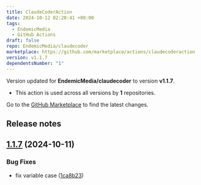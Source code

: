 ```yaml
---
title: ClaudeCoderAction
date: 2024-10-12 02:20:41 +00:00
tags:
  - EndemicMedia
  - GitHub Actions
draft: false
repo: EndemicMedia/claudecoder
marketplace: https://github.com/marketplace/actions/claudecoderaction
version: v1.1.7
dependentsNumber: "1"
---
```



Version updated for **EndemicMedia/claudecoder** to version **v1.1.7**.
- This action is used across all versions by **1** repositories.

Go to the [GitHub Marketplace](https://github.com/marketplace/actions/claudecoderaction) to find the latest changes.

## Release notes

## [1.1.7](https://github.com/EndemicMedia/claudecoder/compare/v1.1.6...v1.1.7) (2024-10-11)


### Bug Fixes

* fix variable case ([1ca8b23](https://github.com/EndemicMedia/claudecoder/commit/1ca8b23482c76a48d84e2df04e22a6af8d6b3307))




